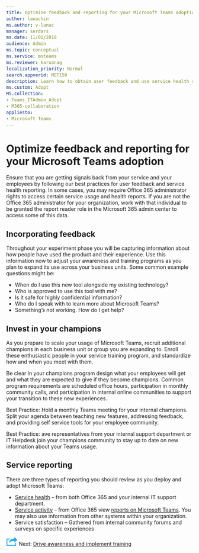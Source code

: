 ```yaml
---
title: Optimize feedback and reporting for your Microsoft Teams adoption
author: lanachin
ms.author: v-lanac
manager: serdars
ms.date: 11/01/2018
audience: Admin
ms.topic: conceptual
ms.service: msteams
ms.reviewer: karuanag
localization_priority: Normal
search.appverid: MET150
description: Learn how to obtain user feedback and use service health reporting in your Teams adoption.
ms.custom: Adopt
MS.collection: 
- Teams_ITAdmin_Adopt
- M365-collaboration
appliesto: 
- Microsoft Teams
---
```


# Optimize feedback and reporting for your Microsoft Teams adoption

Ensure that you are getting signals back from your service and your employees by following our best practices for user feedback and service health reporting.  In some cases, you may require Office 365 administrator rights to access certain service usage and health reports. If you are not the Office 365 administrator for your organization, work with that individual to be granted the report reader role in the Microsoft 365 admin center to access some of this data. 

## Incorporating feedback 

Throughout your experiment phase you will be capturing information about how people have used the product and their experience. Use this information now to adjust your awareness and training programs as you plan to expand its use across your business units. Some common example questions might be:

- When do I use this new tool alongside my existing technology?
- Who is approved to use this tool with me?
- Is it safe for highly confidential information? 
- Who do I speak with to learn more about Microsoft Teams?
- Something’s not working. How do I get help?

## Invest in your champions

As you prepare to scale your usage of Microsoft Teams, recruit additional champions in each business unit or group you are expanding to. Enroll these enthusiastic people in your service training program, and standardize how and when you meet with them.
 
Be clear in your champions program design what your employees will get and what they are expected to give if they become champions. Common program requirements are scheduled office hours, participation in monthly community calls, and participation in internal online communities to support your transition to these new experiences.  

Best Practice: Hold a monthly Teams meeting for your internal champions. Split your agenda between teaching new features, addressing feedback, and providing self service tools for your employee community.

Best Practice: ave representatives from your internal support department or IT Helpdesk join your champions community to stay up to date on new information about your Teams usage. 

## Service reporting

There are three types of reporting you should review as you deploy and adopt Microsoft Teams:

- [Service health](https://status.office365.com/) – from both Office 365 and your internal IT support department.
- [Service activity](https://docs.microsoft.com/en-us/office365/admin/activity-reports/activity-reports?redirectSourcePath=%252fen-us%252farticle%252fActivity-Reports-in-the-Office-365-admin-center-0d6dfb17-8582-4172-a9a9-aed798150263&view=o365-worldwide) – from Office 365 view [reports on Microsoft Teams](https://docs.microsoft.com/en-us/office365/admin/activity-reports/microsoft-teams-user-activity?redirectSourcePath=%252farticle%252fOffice-365-Reports-in-the-Admin-Center-Microsoft-Teams-user-activity-07f67fc4-c0a4-4d3f-ad20-f40c7f6db524&view=o365-worldwide). You may also use information from other systems within your organization.
- Service satisfaction – Gathered from internal community forums and surveys on specific experiences

![An icon representing the next step](media/teams-adoption-next-icon.png) Next: [Drive awareness and implement training](teams-adoption-drive-awareness.md)
